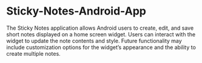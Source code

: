 # Sticky-Notes-Android-App
The Sticky Notes application allows Android users to create, edit, and save short notes displayed on a home screen widget. Users can interact with the widget to update the note contents and style. Future functionality may include customization options for the widget’s appearance and the ability to create multiple notes.
